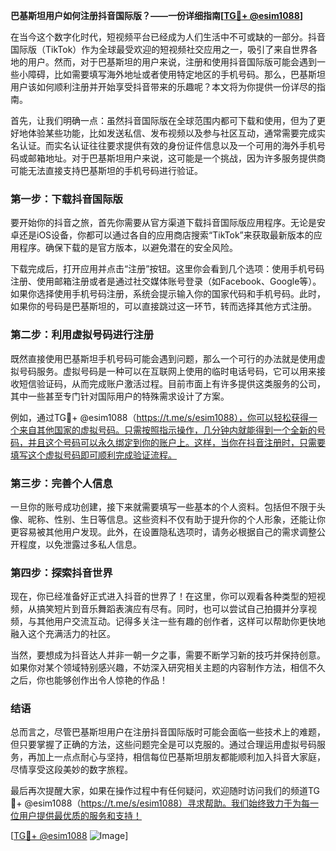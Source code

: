 **巴基斯坦用户如何注册抖音国际版？——一份详细指南[[TG💪+ @esim1088](https://t.me/s/esim1088)]**

在当今这个数字化时代，短视频平台已经成为人们生活中不可或缺的一部分。抖音国际版（TikTok）作为全球最受欢迎的短视频社交应用之一，吸引了来自世界各地的用户。然而，对于巴基斯坦的用户来说，注册和使用抖音国际版可能会遇到一些小障碍，比如需要填写海外地址或者使用特定地区的手机号码。那么，巴基斯坦用户该如何顺利注册并开始享受抖音带来的乐趣呢？本文将为你提供一份详尽的指南。

首先，让我们明确一点：虽然抖音国际版在全球范围内都可下载和使用，但为了更好地体验某些功能，比如发送私信、发布视频以及参与社区互动，通常需要完成实名认证。而实名认证往往要求提供有效的身份证件信息以及一个可用的海外手机号码或邮箱地址。对于巴基斯坦用户来说，这可能是一个挑战，因为许多服务提供商可能无法直接支持巴基斯坦的手机号码进行验证。

### **第一步：下载抖音国际版**
要开始你的抖音之旅，首先你需要从官方渠道下载抖音国际版应用程序。无论是安卓还是iOS设备，你都可以通过各自的应用商店搜索“TikTok”来获取最新版本的应用程序。确保下载的是官方版本，以避免潜在的安全风险。

下载完成后，打开应用并点击“注册”按钮。这里你会看到几个选项：使用手机号码注册、使用邮箱注册或者是通过社交媒体账号登录（如Facebook、Google等）。如果你选择使用手机号码注册，系统会提示输入你的国家代码和手机号码。此时，如果你的号码是巴基斯坦的，可以直接跳过这一环节，转而选择其他方式注册。

### **第二步：利用虚拟号码进行注册**
既然直接使用巴基斯坦手机号码可能会遇到问题，那么一个可行的办法就是使用虚拟号码服务。虚拟号码是一种可以在互联网上使用的临时电话号码，它可以用来接收短信验证码，从而完成账户激活过程。目前市面上有许多提供这类服务的公司，其中一些甚至专门针对国际用户的特殊需求设计了方案。

例如，通过TG💪+ @esim1088（https://t.me/s/esim1088），你可以轻松获得一个来自其他国家的虚拟号码。只需按照指示操作，几分钟内就能得到一个全新的号码，并且这个号码可以永久绑定到你的账户上。这样，当你在抖音注册时，只需要填写这个虚拟号码即可顺利完成验证流程。

### **第三步：完善个人信息**
一旦你的账号成功创建，接下来就需要填写一些基本的个人资料。包括但不限于头像、昵称、性别、生日等信息。这些资料不仅有助于提升你的个人形象，还能让你更容易被其他用户发现。此外，在设置隐私选项时，请务必根据自己的需求调整公开程度，以免泄露过多私人信息。

### **第四步：探索抖音世界**
现在，你已经准备好正式进入抖音的世界了！在这里，你可以观看各种类型的短视频，从搞笑短片到音乐舞蹈表演应有尽有。同时，也可以尝试自己拍摄并分享视频，与其他用户交流互动。记得多关注一些有趣的创作者，这样可以帮助你更快地融入这个充满活力的社区。

当然，要想成为抖音达人并非一朝一夕之事，需要不断学习新的技巧并保持创意。如果你对某个领域特别感兴趣，不妨深入研究相关主题的内容制作方法，相信不久之后，你也能够创作出令人惊艳的作品！

### **结语**
总而言之，尽管巴基斯坦用户在注册抖音国际版时可能会面临一些技术上的难题，但只要掌握了正确的方法，这些问题完全是可以克服的。通过合理运用虚拟号码服务，再加上一点点耐心与坚持，相信每位巴基斯坦朋友都能顺利加入抖音大家庭，尽情享受这段美妙的数字旅程。

最后再次提醒大家，如果在操作过程中有任何疑问，欢迎随时访问我们的频道TG💪+ @esim1088（https://t.me/s/esim1088）寻求帮助。我们始终致力于为每一位用户提供最优质的服务和支持！

[[TG💪+ @esim1088](https://t.me/s/esim1088) ![Image](https://i.postimg.cc/4NQfJmqS/Snipaste-2025-05-13-00-14-12.png)]